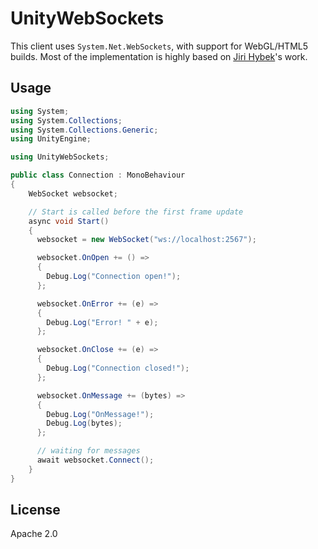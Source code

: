 # UnityWebSockets

This client uses `System.Net.WebSockets`, with support for WebGL/HTML5 builds.
Most of the implementation is highly based on [Jiri Hybek](https://github.com/jirihybek/unity-websocket-webgl)'s work.

## Usage

```csharp
using System;
using System.Collections;
using System.Collections.Generic;
using UnityEngine;

using UnityWebSockets;

public class Connection : MonoBehaviour
{
    WebSocket websocket;

    // Start is called before the first frame update
    async void Start()
    {
      websocket = new WebSocket("ws://localhost:2567");

      websocket.OnOpen += () =>
      {
        Debug.Log("Connection open!");
      };

      websocket.OnError += (e) =>
      {
        Debug.Log("Error! " + e);
      };

      websocket.OnClose += (e) =>
      {
        Debug.Log("Connection closed!");
      };

      websocket.OnMessage += (bytes) =>
      {
        Debug.Log("OnMessage!");
        Debug.Log(bytes);
      };

      // waiting for messages
      await websocket.Connect();
    }
}
```

## License

Apache 2.0
